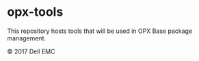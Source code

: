 # opx-tools

This repository hosts tools that will be used in OPX Base package management.

© 2017 Dell EMC
